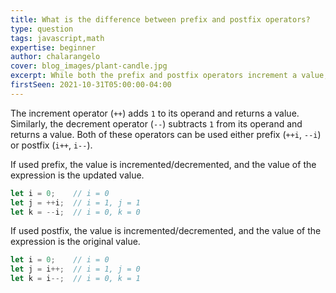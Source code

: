 ```yaml
---
title: What is the difference between prefix and postfix operators?
type: question
tags: javascript,math
expertise: beginner
author: chalarangelo
cover: blog_images/plant-candle.jpg
excerpt: While both the prefix and postfix operators increment a value, the resulting value of the expression is very different.
firstSeen: 2021-10-31T05:00:00-04:00
---
```


The increment operator (`++`) adds `1` to its operand and returns a value. Similarly, the decrement operator (`--`) subtracts `1` from its operand and returns a value. Both of these operators can be used either prefix (`++i`, `--i`) or postfix (`i++`, `i--`).

If used prefix, the value is incremented/decremented, and the value of the expression is the updated value.

```js
let i = 0;    // i = 0
let j = ++i;  // i = 1, j = 1
let k = --i;  // i = 0, k = 0
```

If used postfix, the value is incremented/decremented, and the value of the expression is the original value.

```js
let i = 0;    // i = 0
let j = i++;  // i = 1, j = 0
let k = i--;  // i = 0, k = 1
```
